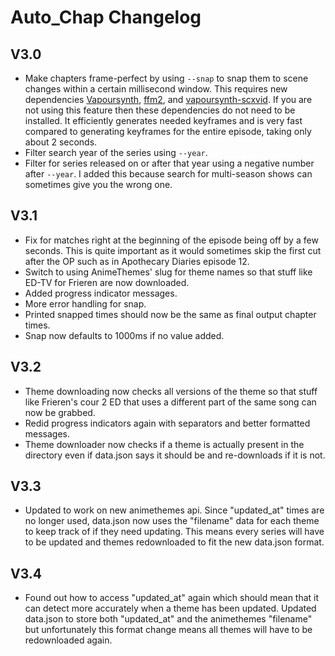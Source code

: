 # Auto_Chap Changelog

## V3.0
- Make chapters frame-perfect by using `--snap` to snap them to scene changes within a certain millisecond window. This requires new dependencies [Vapoursynth](https://github.com/vapoursynth/vapoursynth), [ffm2](https://github.com/FFMS/ffms2), and [vapoursynth-scxvid](https://github.com/dubhater/vapoursynth-scxvid). If you are not using this feature then these dependencies do not need to be installed. It efficiently generates needed keyframes and is very fast compared to generating keyframes for the entire episode, taking only about 2 seconds. 
- Filter search year of the series using `--year`.
- Filter for series released on or after that year using a negative number after `--year`. I added this because search for multi-season shows can sometimes give you the wrong one.

## V3.1
- Fix for matches right at the beginning of the episode being off by a few seconds. This is quite important as it would sometimes skip the first cut after the OP such as in Apothecary Diaries episode 12.
- Switch to using AnimeThemes' slug for theme names so that stuff like ED-TV for Frieren are now downloaded.
- Added progress indicator messages.
- More error handling for snap.
- Printed snapped times should now be the same as final output chapter times.
- Snap now defaults to 1000ms if no value added.

## V3.2
- Theme downloading now checks all versions of the theme so that stuff like Frieren's cour 2 ED that uses a different part of the same song can now be grabbed.
- Redid progress indicators again with separators and better formatted messages.
- Theme downloader now checks if a theme is actually present in the directory even if data.json says it should be and re-downloads if it is not.

## V3.3
- Updated to work on new animethemes api. Since "updated_at" times are no longer used, data.json now uses the "filename" data for each theme to keep track of if they need updating. This means every series will have to be updated and themes redownloaded to fit the new data.json format.

## V3.4
- Found out how to access "updated_at" again which should mean that it can detect more accurately when a theme has been updated. Updated data.json to store both "updated_at" and the animethemes "filename" but unfortunately this format change means all themes will have to be redownloaded again.